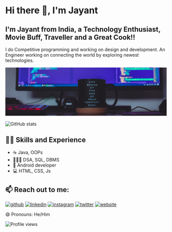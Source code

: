 # Hi there 👋, I'm Jayant

## I'm Jayant from India, a Technology Enthusiast, Movie Buff, Traveller and a Great Cook!!
I do Competitive programming and working on design and development. An Engineer working on connecting the world by exploring newest technologies.

![Profile Banner](https://github.com/jayantsadhu/jayantsadhu/blob/main/githubProfile_banner.jpg)

![GitHub stats](https://github-readme-stats.vercel.app/api?username=jayantsadhu&show_icons=true)  
 

## 🥷🏻 Skills and Experience
* ☕ Java, OOPs
* 👨🏽‍💻 DSA, SQL, DBMS
* 📱 Android developer
* 💻 HTML, CSS, Js

## 📫 Reach out to me:
[<img src='https://cdn.jsdelivr.net/npm/simple-icons@3.0.1/icons/github.svg' alt='github' height='40'>](https://github.com/jayantsadhu)  [<img src='https://cdn.jsdelivr.net/npm/simple-icons@3.0.1/icons/linkedin.svg' alt='linkedin' height='40'>](https://www.linkedin.com/in/https://www.linkedin.com/in/jayant-kumar-sadhu-a747731b3//)  [<img src='https://cdn.jsdelivr.net/npm/simple-icons@3.0.1/icons/instagram.svg' alt='instagram' height='40'>](https://www.instagram.com/engineerkid29/)  [<img src='https://cdn.jsdelivr.net/npm/simple-icons@3.0.1/icons/twitter.svg' alt='twitter' height='40'>](https://twitter.com/@iamJayant29)  [<img src='https://cdn.jsdelivr.net/npm/simple-icons@3.0.1/icons/icloud.svg' alt='website' height='40'>](https://jayantsadhu.github.io/)  

😄 Pronouns: He/Him

![Profile views](https://gpvc.arturio.dev/jayantsadhu) 


<!--
**jayantsadhu/jayantsadhu** is a ✨ _special_ ✨ repository because its `README.md` (this file) appears on your GitHub profile.

Here are some ideas to get you started:

- 🔭 I’m currently working on ...
- 🌱 I’m currently learning ...
- 👯 I’m looking to collaborate on ...
- 🤔 I’m looking for help with ...
- 💬 Ask me about ...
- 📫 How to reach me: ...
- 😄 Pronouns: ...
- ⚡ Fun fact: ...
-->
